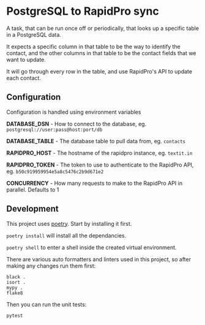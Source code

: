 # PostgreSQL to RapidPro sync
A task, that can be run once off or periodically, that looks up a specific table in a PostgreSQL data.

It expects a specific column in that table to be the way to identify the contact, and the other columns in that table to be the contact fields that we want to update.

It will go through every row in the table, and use RapidPro's API to update each contact.

## Configuration
Configuration is handled using environment variables

**DATABASE_DSN** - How to connect to the database, eg. `postgresql://user:pass@host:port/db`

**DATABASE_TABLE** - The database table to pull data from, eg. `contacts`

**RAPIDPRO_HOST** - The hostname of the rapidpro instance, eg. `textit.in`

**RAPIDPRO_TOKEN** - The token to use to authenticate to the RapidPro API, eg. `b50c919959954e5a8c5476c2b9d671e2`

**CONCURRENCY** - How many requests to make to the RapidPro API in parallel. Defaults to 1

## Development
This project uses [poetry](https://python-poetry.org/docs/). Start by installing it first.

`poetry install` will install all the dependancies.

`poetry shell` to enter a shell inside the created virtual environment.

There are various auto formatters and linters used in this project, so after making any changes run them first:

```
black .
isort .
mypy .
flake8
```

Then you can run the unit tests:
```
pytest
```
